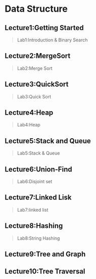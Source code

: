 # Data Structure
## Lecture1:Getting Started
>Lab1:Introduction & Binary Search
## Lecture2:MergeSort
>Lab2:Merge Sort
## Lecture3:QuickSort
>Lab3:Quick Sort
## Lecture4:Heap
>Lab4:Heap
## Lecture5:Stack and Queue
>Lab5:Stack & Queue
## Lecture6:Union-Find
>Lab6:Disjoint set
## Lecture7:Linked Lisk
>Lab7:linked list
## Lecture8:Hashing
>Lab8:String Hashing
## Lecture9:Tree and Graph
## Lecture10:Tree Traversal
